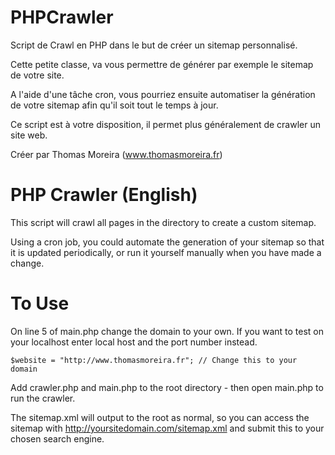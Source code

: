 PHPCrawler
==========

Script de Crawl en PHP dans le but de créer un sitemap personnalisé.

Cette petite classe, va vous permettre de générer par exemple le sitemap de votre site.

A l'aide d'une tâche cron, vous pourriez ensuite automatiser la génération de votre sitemap afin qu'il soit tout le temps à jour.


Ce script est à votre disposition, il permet plus généralement de crawler un site web.


Créer par Thomas Moreira (www.thomasmoreira.fr)


PHP Crawler (English)
=======


This script will crawl all pages in the directory to create a custom sitemap. 

Using a cron job, you could automate the generation of your sitemap so that it is updated periodically, or run it yourself manually when you have made a change.


To Use
======

On line 5 of main.php change the domain to your own. If you want to test on your localhost enter local host and the port number instead.

```
$website = "http://www.thomasmoreira.fr"; // Change this to your domain

```
Add crawler.php and main.php to the root directory - then open main.php to run the crawler.

The sitemap.xml will output to the root as normal, so you can access the sitemap with http://yoursitedomain.com/sitemap.xml and submit this to your chosen search engine.